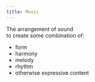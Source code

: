 ```yaml
---
title: Music
---
```


The arrangement of sound  
to create some combination of:  
- form
- harmony
- melody
- rhythm
- otherwise expressive content  
